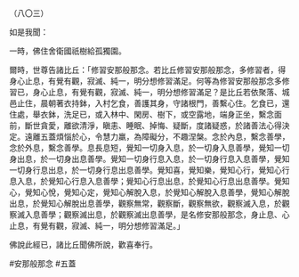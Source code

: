 （八〇三）

如是我聞：

一時，佛住舍衛國祇樹給孤獨園。

爾時，世尊告諸比丘：「修習安那般那念。若比丘修習安那般那念，多修習者，得身心止息，有覺有觀，寂滅、純一，明分想修習滿足。何等為修習安那般那念多修習已，身心止息，有覺有觀，寂滅、純一，明分想修習滿足？是比丘若依聚落、城邑止住，晨朝著衣持鉢，入村乞食，善護其身，守諸根門，善繫心住。乞食已，還住處，舉衣鉢，洗足已，或入林中、閑房、樹下，或空露地，端身正坐，繫念面前，斷世貪愛，離欲清淨，瞋恚、睡眠、掉悔、疑斷，度諸疑惑，於諸善法心得決定。遠離五蓋煩惱於心，令慧力羸，為障礙分，不趣涅槃。念於內息，繫念善學，念於外息，繫念善學。息長息短，覺知一切身入息，於一切身入息善學，覺知一切身出息，於一切身出息善學。覺知一切身行息入息，於一切身行息入息善學，覺知一切身行息出息，於一切身行息出息善學。覺知喜，覺知樂，覺知心行，覺知心行息入息，於覺知心行息入息善學；覺知心行息出息，於覺知心行息出息善學。覺知心，覺知心悅，覺知心定，覺知心解脫入息，於覺知心解脫入息善學，覺知心解脫出息，於覺知心解脫出息善學，觀察無常，觀察斷，觀察無欲，觀察滅入息，於觀察滅入息善學；觀察滅出息，於觀察滅出息善學，是名修安那般那念，身止息、心止息，有覺有觀，寂滅、純一，明分想修習滿足。」

佛說此經已，諸比丘聞佛所說，歡喜奉行。



#安那般那念
#五蓋

